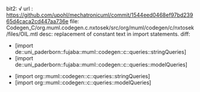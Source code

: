 bit2: √
url : https://github.com/upohl/mechatronicuml/commit/1544eed0468ef97bd23965d4caca2cd447aa736e
file: Codegen_C/org.muml.codegen.c.nxtosek/src/org/muml/codegen/c/nxtosek/files/OIL.mtl
desc: replacement of constant text in import statements.
diff: 
- [import de::uni_paderborn::fujaba::muml::codegen::c::queries::stringQueries]
- [import de::uni_paderborn::fujaba::muml::codegen::c::queries::modelQueries]
+ [import org::muml::codegen::c::queries::stringQueries]
+ [import org::muml::codegen::c::queries::modelQueries]